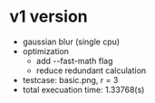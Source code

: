 # v1 version
- gaussian blur (single cpu)
- optimization
    - add --fast-math flag
    - reduce redundant calculation
- testcase: basic.png, r = 3
- total execuation time: 1.33768(s)